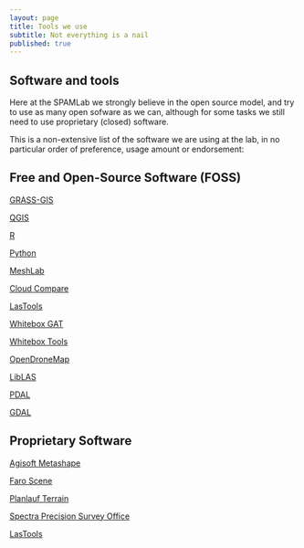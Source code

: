 ```yaml
---
layout: page
title: Tools we use
subtitle: Not everything is a nail
published: true
---
```

## Software and tools
Here at the SPAMLab we strongly believe in the open source model, and try to use as many open sofware as we can, although for some tasks we still need to use proprietary (closed) software. 

This is a non-extensive list of the software we are using at the lab, in no particular order of preference, usage amount or endorsement:

## Free and Open-Source Software (FOSS)

[GRASS-GIS](https://grass.osgeo.org) 

[QGIS](https://www.qgis.org) 

[R](https://www.r-project.org) 

[Python](https://www.python.org) 

[MeshLab](http://www.meshlab.net)

[Cloud Compare](https://www.danielgm.net/cc/)

[LasTools](https://rapidlasso.com/lastools/)

[Whitebox GAT](http://www.uoguelph.ca/~hydrogeo/Whitebox/) 

[Whitebox Tools](http://www.uoguelph.ca/~hydrogeo/WhiteboxTools/index.html) 

[OpenDroneMap](https://www.opendronemap.org)

[LibLAS](https://liblas.org)

[PDAL](https://pdal.io/)

[GDAL](https://gdal.org)


## Proprietary Software

[Agisoft Metashape](http://www.agisoft.com)

[Faro Scene](https://www.faro.com/products/product-design/faro-scene/)

[Planlauf Terrain](https://planlaufterrain.com)

[Spectra Precision Survey Office](http://www.spectraprecision.com/eng/survey-office.html)

[LasTools](https://rapidlasso.com/lastools/)

<!-- 
![]({{site.baseurl}}/img/logos/WhiteboxGATLogo.png){:height="26px" width="60px"}   -->



  
